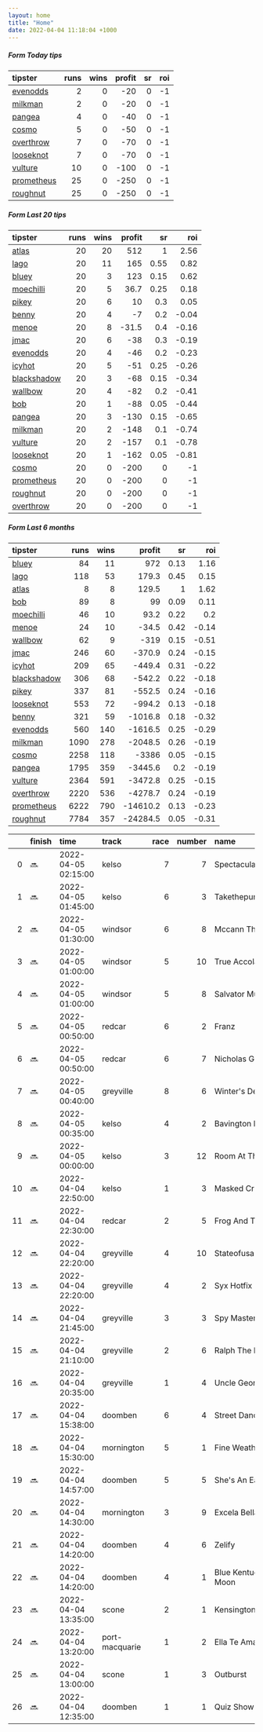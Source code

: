 ```yaml
---   
layout: home  
title: "Home"   
date: 2022-04-04 11:18:04 +1000  
---   
```



##### Form Today tips   

| tipster                                                       |   runs |   wins |   profit |   sr |   roi |
|:--------------------------------------------------------------|-------:|-------:|---------:|-----:|------:|
| [evenodds](https://mrwayneo.github.io/tips/evenodds.html)     |      2 |      0 |      -20 |    0 |    -1 |
| [milkman](https://mrwayneo.github.io/tips/milkman.html)       |      2 |      0 |      -20 |    0 |    -1 |
| [pangea](https://mrwayneo.github.io/tips/pangea.html)         |      4 |      0 |      -40 |    0 |    -1 |
| [cosmo](https://mrwayneo.github.io/tips/cosmo.html)           |      5 |      0 |      -50 |    0 |    -1 |
| [overthrow](https://mrwayneo.github.io/tips/overthrow.html)   |      7 |      0 |      -70 |    0 |    -1 |
| [looseknot](https://mrwayneo.github.io/tips/looseknot.html)   |      7 |      0 |      -70 |    0 |    -1 |
| [vulture](https://mrwayneo.github.io/tips/vulture.html)       |     10 |      0 |     -100 |    0 |    -1 |
| [prometheus](https://mrwayneo.github.io/tips/prometheus.html) |     25 |      0 |     -250 |    0 |    -1 |
| [roughnut](https://mrwayneo.github.io/tips/roughnut.html)     |     25 |      0 |     -250 |    0 |    -1 |

##### Form Last 20 tips   

| tipster                                                         |   runs |   wins |   profit |   sr |   roi |
|:----------------------------------------------------------------|-------:|-------:|---------:|-----:|------:|
| [atlas](https://mrwayneo.github.io/tips/atlas.html)             |     20 |     20 |    512   | 1    |  2.56 |
| [lago](https://mrwayneo.github.io/tips/lago.html)               |     20 |     11 |    165   | 0.55 |  0.82 |
| [bluey](https://mrwayneo.github.io/tips/bluey.html)             |     20 |      3 |    123   | 0.15 |  0.62 |
| [moechilli](https://mrwayneo.github.io/tips/moechilli.html)     |     20 |      5 |     36.7 | 0.25 |  0.18 |
| [pikey](https://mrwayneo.github.io/tips/pikey.html)             |     20 |      6 |     10   | 0.3  |  0.05 |
| [benny](https://mrwayneo.github.io/tips/benny.html)             |     20 |      4 |     -7   | 0.2  | -0.04 |
| [menoe](https://mrwayneo.github.io/tips/menoe.html)             |     20 |      8 |    -31.5 | 0.4  | -0.16 |
| [jmac](https://mrwayneo.github.io/tips/jmac.html)               |     20 |      6 |    -38   | 0.3  | -0.19 |
| [evenodds](https://mrwayneo.github.io/tips/evenodds.html)       |     20 |      4 |    -46   | 0.2  | -0.23 |
| [icyhot](https://mrwayneo.github.io/tips/icyhot.html)           |     20 |      5 |    -51   | 0.25 | -0.26 |
| [blackshadow](https://mrwayneo.github.io/tips/blackshadow.html) |     20 |      3 |    -68   | 0.15 | -0.34 |
| [wallbow](https://mrwayneo.github.io/tips/wallbow.html)         |     20 |      4 |    -82   | 0.2  | -0.41 |
| [bob](https://mrwayneo.github.io/tips/bob.html)                 |     20 |      1 |    -88   | 0.05 | -0.44 |
| [pangea](https://mrwayneo.github.io/tips/pangea.html)           |     20 |      3 |   -130   | 0.15 | -0.65 |
| [milkman](https://mrwayneo.github.io/tips/milkman.html)         |     20 |      2 |   -148   | 0.1  | -0.74 |
| [vulture](https://mrwayneo.github.io/tips/vulture.html)         |     20 |      2 |   -157   | 0.1  | -0.78 |
| [looseknot](https://mrwayneo.github.io/tips/looseknot.html)     |     20 |      1 |   -162   | 0.05 | -0.81 |
| [cosmo](https://mrwayneo.github.io/tips/cosmo.html)             |     20 |      0 |   -200   | 0    | -1    |
| [prometheus](https://mrwayneo.github.io/tips/prometheus.html)   |     20 |      0 |   -200   | 0    | -1    |
| [roughnut](https://mrwayneo.github.io/tips/roughnut.html)       |     20 |      0 |   -200   | 0    | -1    |
| [overthrow](https://mrwayneo.github.io/tips/overthrow.html)     |     20 |      0 |   -200   | 0    | -1    |

##### Form Last 6 months   

| tipster                                                         |   runs |   wins |   profit |   sr |   roi |
|:----------------------------------------------------------------|-------:|-------:|---------:|-----:|------:|
| [bluey](https://mrwayneo.github.io/tips/bluey.html)             |     84 |     11 |    972   | 0.13 |  1.16 |
| [lago](https://mrwayneo.github.io/tips/lago.html)               |    118 |     53 |    179.3 | 0.45 |  0.15 |
| [atlas](https://mrwayneo.github.io/tips/atlas.html)             |      8 |      8 |    129.5 | 1    |  1.62 |
| [bob](https://mrwayneo.github.io/tips/bob.html)                 |     89 |      8 |     99   | 0.09 |  0.11 |
| [moechilli](https://mrwayneo.github.io/tips/moechilli.html)     |     46 |     10 |     93.2 | 0.22 |  0.2  |
| [menoe](https://mrwayneo.github.io/tips/menoe.html)             |     24 |     10 |    -34.5 | 0.42 | -0.14 |
| [wallbow](https://mrwayneo.github.io/tips/wallbow.html)         |     62 |      9 |   -319   | 0.15 | -0.51 |
| [jmac](https://mrwayneo.github.io/tips/jmac.html)               |    246 |     60 |   -370.9 | 0.24 | -0.15 |
| [icyhot](https://mrwayneo.github.io/tips/icyhot.html)           |    209 |     65 |   -449.4 | 0.31 | -0.22 |
| [blackshadow](https://mrwayneo.github.io/tips/blackshadow.html) |    306 |     68 |   -542.2 | 0.22 | -0.18 |
| [pikey](https://mrwayneo.github.io/tips/pikey.html)             |    337 |     81 |   -552.5 | 0.24 | -0.16 |
| [looseknot](https://mrwayneo.github.io/tips/looseknot.html)     |    553 |     72 |   -994.2 | 0.13 | -0.18 |
| [benny](https://mrwayneo.github.io/tips/benny.html)             |    321 |     59 |  -1016.8 | 0.18 | -0.32 |
| [evenodds](https://mrwayneo.github.io/tips/evenodds.html)       |    560 |    140 |  -1616.5 | 0.25 | -0.29 |
| [milkman](https://mrwayneo.github.io/tips/milkman.html)         |   1090 |    278 |  -2048.5 | 0.26 | -0.19 |
| [cosmo](https://mrwayneo.github.io/tips/cosmo.html)             |   2258 |    118 |  -3386   | 0.05 | -0.15 |
| [pangea](https://mrwayneo.github.io/tips/pangea.html)           |   1795 |    359 |  -3445.6 | 0.2  | -0.19 |
| [vulture](https://mrwayneo.github.io/tips/vulture.html)         |   2364 |    591 |  -3472.8 | 0.25 | -0.15 |
| [overthrow](https://mrwayneo.github.io/tips/overthrow.html)     |   2220 |    536 |  -4278.7 | 0.24 | -0.19 |
| [prometheus](https://mrwayneo.github.io/tips/prometheus.html)   |   6222 |    790 | -14610.2 | 0.13 | -0.23 |
| [roughnut](https://mrwayneo.github.io/tips/roughnut.html)       |   7784 |    357 | -24284.5 | 0.05 | -0.31 |

|    | finish   | time                | track          |   race |   number | name               |   odds | tipster            |
|---:|:---------|:--------------------|:---------------|-------:|---------:|:-------------------|-------:|:-------------------|
|  0 | :soon:   | 2022-04-05 02:15:00 | kelso          |      7 |        7 | Spectacular Genius |   3.1  | overthrow          |
|  1 | :soon:   | 2022-04-05 01:45:00 | kelso          |      6 |        3 | Takethepunishment  |   2.6  | overthrow          |
|  2 | :soon:   | 2022-04-05 01:30:00 | windsor        |      6 |        8 | Mccann The Man     |   3.6  | looseknot          |
|  3 | :soon:   | 2022-04-05 01:00:00 | windsor        |      5 |       10 | True Accolade      |   2.4  | overthrow          |
|  4 | :soon:   | 2022-04-05 01:00:00 | windsor        |      5 |        8 | Salvator Mundi     |   3.9  | looseknot          |
|  5 | :soon:   | 2022-04-05 00:50:00 | redcar         |      6 |        2 | Franz              |   2.7  | milkman            |
|  6 | :soon:   | 2022-04-05 00:50:00 | redcar         |      6 |        7 | Nicholas George    |   4.8  | vulture            |
|  7 | :soon:   | 2022-04-05 00:40:00 | greyville      |      8 |        6 | Winter's Destiny   |   0    | vulture            |
|  8 | :soon:   | 2022-04-05 00:35:00 | kelso          |      4 |        2 | Bavington Bob      |   2.6  | overthrow          |
|  9 | :soon:   | 2022-04-05 00:00:00 | kelso          |      3 |       12 | Room At The Top    |   7.5  | looseknot          |
| 10 | :soon:   | 2022-04-04 22:50:00 | kelso          |      1 |        3 | Masked Crusader    |   2.25 | overthrow          |
| 11 | :soon:   | 2022-04-04 22:30:00 | redcar         |      2 |        5 | Frog And Toad      |   8.5  | looseknot          |
| 12 | :soon:   | 2022-04-04 22:20:00 | greyville      |      4 |       10 | Stateofusa         |   0    | vulture            |
| 13 | :soon:   | 2022-04-04 22:20:00 | greyville      |      4 |        2 | Syx Hotfix         |   0    | vulture            |
| 14 | :soon:   | 2022-04-04 21:45:00 | greyville      |      3 |        3 | Spy Master         |   0    | vulture            |
| 15 | :soon:   | 2022-04-04 21:10:00 | greyville      |      2 |        6 | Ralph The Rascal   |   0    | vulture            |
| 16 | :soon:   | 2022-04-04 20:35:00 | greyville      |      1 |        4 | Uncle George       |   0    | milkman            |
| 17 | :soon:   | 2022-04-04 15:38:00 | doomben        |      6 |        4 | Street Dancer      |   2.2  | evenodds,overthrow |
| 18 | :soon:   | 2022-04-04 15:30:00 | mornington     |      5 |        1 | Fine Weather       |   2.3  | vulture            |
| 19 | :soon:   | 2022-04-04 14:57:00 | doomben        |      5 |        5 | She's An Eagle     |   6    | pangea             |
| 20 | :soon:   | 2022-04-04 14:30:00 | mornington     |      3 |        9 | Excela Bella       |   5    | looseknot          |
| 21 | :soon:   | 2022-04-04 14:20:00 | doomben        |      4 |        6 | Zelify             |   4.4  | pangea             |
| 22 | :soon:   | 2022-04-04 14:20:00 | doomben        |      4 |        1 | Blue Kentucky Moon |   3.75 | evenodds,overthrow |
| 23 | :soon:   | 2022-04-04 13:35:00 | scone          |      2 |        1 | Kensington Kid     |   9    | pangea             |
| 24 | :soon:   | 2022-04-04 13:20:00 | port-macquarie |      1 |        2 | Ella Te Ama        |   7    | looseknot          |
| 25 | :soon:   | 2022-04-04 13:00:00 | scone          |      1 |        3 | Outburst           |   2.7  | vulture            |
| 26 | :soon:   | 2022-04-04 12:35:00 | doomben        |      1 |        1 | Quiz Show          |   7    | looseknot          |